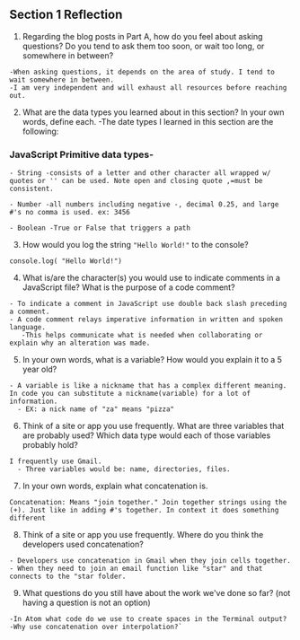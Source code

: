 ## Section 1 Reflection

1. Regarding the blog posts in Part A, how do you feel about asking questions? Do you tend to ask them too soon, or wait too long, or somewhere in between?
```
-When asking questions, it depends on the area of study. I tend to wait somewhere in between.
-I am very independent and will exhaust all resources before reaching out.
```
2. What are the data types you learned about in this section? In your own words, define each.
-The date types I learned in this section are the following:
  ### JavaScript Primitive data types-
```
- String -consists of a letter and other character all wrapped w/ quotes or '' can be used. Note open and closing quote ,=must be consistent.

- Number -all numbers including negative -, decimal 0.25, and large #'s no comma is used. ex: 3456

- Boolean -True or False that triggers a path
```
3. How would you log the string `"Hello World!"` to the console?
```
console.log( "Hello World!")
```
4. What is/are the character(s) you would use to indicate comments in a JavaScript file? What is the purpose of a code comment?

```
- To indicate a comment in JavaScript use double back slash preceding a comment.
- A code comment relays imperative information in written and spoken language.
   -This helps communicate what is needed when collaborating or explain why an alteration was made.
```

5. In your own words, what is a variable? How would you explain it to a 5 year old?

```
- A variable is like a nickname that has a complex different meaning. In code you can substitute a nickname(variable) for a lot of information.
  - EX: a nick name of "za" means "pizza"
```

6. Think of a site or app you use frequently. What are three variables that are probably used? Which data type would each of those variables probably hold?

```
I frequently use Gmail.
  - Three variables would be: name, directories, files.
```

7. In your own words, explain what concatenation is.

```
Concatenation: Means "join together." Join together strings using the (+). Just like in adding #'s together. In context it does something different
```

8. Think of a site or app you use frequently. Where do you think the developers used concatenation?
```
- Developers use concatenation in Gmail when they join cells together.
- When they need to join an email function like "star" and that connects to the "star folder.
```

9. What questions do you still have about the work we've done so far? (not having a question is not an option)

```
-In Atom what code do we use to create spaces in the Terminal output?
-Why use concatenation over interpolation?`
```
